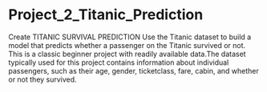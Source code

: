 # Project_2_Titanic_Prediction
Create TITANIC SURVIVAL PREDICTION
Use the Titanic dataset to build a model that predicts whether a passenger on the Titanic survived or not. This is a classic beginner project with readily available data.The dataset typically used for this project contains information about individual passengers, such as their age, gender, ticketclass, fare, cabin, and whether or not they survived.
